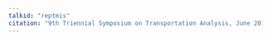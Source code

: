 ```yaml
---
talkid: "reptmis"
citation: "9th Triennial Symposium on Transportation Analysis, June 2016, Palm Beach, Aruba"
---
```

